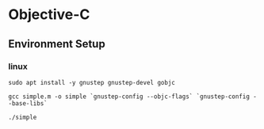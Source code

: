 # Objective-C

## Environment Setup

### linux

```shell=
sudo apt install -y gnustep gnustep-devel gobjc

gcc simple.m -o simple `gnustep-config --objc-flags` `gnustep-config --base-libs`

./simple
```

